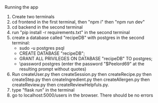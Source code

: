 Running the app
1. Create two terminals
2. cd frontend in the first terminal, then "npm i" then "npm run dev"
3. cd backend in the second terminal
4. run "pip install -r requirements.txt" in the second terminal
5. create a database called "recipeDB" with postgres in the second terminal:
    - sudo -u postgres psql
    - CREATE DATABASE "recipeDB";
    - GRANT ALL PRIVILEGES ON DATABASE "recipeDB" TO postgres;
    - \password postgres (enter the password "$Peelord69" at the resulting prompt without quotes)
6. Run createUser.py then createSession.py then createRecipe.py then createStep.py then createIngredient.py then createAllergen.py then createReview.py then createReviewHelpfuls.py.
7. type "flask run" in the terminal
8. go to localhost:5000/users in the browser. There should be no errors
